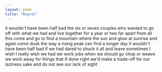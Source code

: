 ```yaml
---
layout: poem
title: "Regret"
---
```


it wouldn't have been half bad
the six or seven couples who
wanted to go off with what we had
and live together for a year or two
far apart from all this come and go
to find a mountain where the sun and glow
at sunrise and again come dusk the way
a rising peak can find a longer day
it wouldn't have been half bad
if we had dared to shuck it all and leave
sometimes I wish I really wish we had
we work jobs when we should go chop or weave
we work away for things that if done right
we'd make a trade-off for our laziness sake
and do not see our lack of sight
